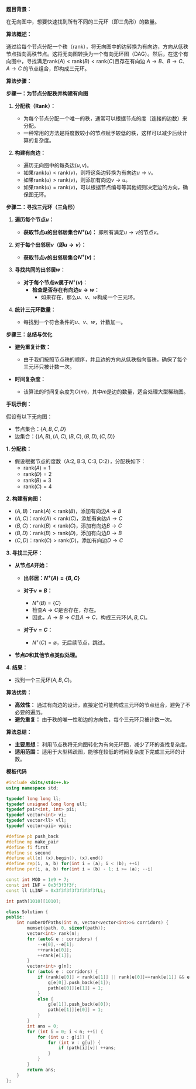 
**题目背景：**

在无向图中，想要快速找到所有不同的三元环（即三角形）的数量。

**算法概述：**

通过给每个节点分配一个秩（rank），将无向图中的边转换为有向边，方向从低秩节点指向高秩节点。这将无向图转换为一个有向无环图（DAG）。然后，在这个有向图中，寻找满足$\text{rank}(A) < \text{rank}(B) < \text{rank}(C)$且存在有向边 $A \rightarrow B$、$B \rightarrow C$、$A \rightarrow C$ 的节点组合，即构成三元环。

**算法步骤：**

**步骤一：为节点分配秩并构建有向图**

1. **分配秩（Rank）：**

   - 为每个节点分配一个唯一的秩，通常可以根据节点的度（连接的边数）来分配。
   - 一种常用的方法是将度数较小的节点赋予较低的秩，这样可以减少后续计算的复杂度。

2. **构建有向边：**

   - 遍历无向图中的每条边$(u, v)$。
   - 如果$\text{rank}(u) < \text{rank}(v)$，则将这条边转换为有向边$u \rightarrow v$。
   - 如果$\text{rank}(u) > \text{rank}(v)$，则添加有向边$v \rightarrow u$。
   - 如果$\text{rank}(u) = \text{rank}(v)$，可以根据节点编号等其他规则决定边的方向，确保图无环。

**步骤二：寻找三元环（三角形）**

1. **遍历每个节点$u$：**

   - **获取节点$u$的出邻居集合$N^+(u)$：** 即所有满足$u \rightarrow v$的节点$v$。
   
2. **对于每个出邻居$v$（即$u \rightarrow v$）：**

   - **获取节点$v$的出邻居集合$N^+(v)$：**
   
3. **寻找共同的出邻居$w$：**

   - **对于每个节点$w$属于$N^+(v)$：**
     - **检查是否存在有向边$u \rightarrow w$：**
       - 如果存在，那么$u$、$v$、$w$构成一个三元环。
       
4. **统计三元环数量：**

   - 每找到一个符合条件的$u$、$v$、$w$，计数加一。
   
**步骤三：总结与优化**

- **避免重复计数：**

  - 由于我们按照节点秩的顺序，并且边的方向从低秩指向高秩，确保了每个三元环只被计数一次。

- **时间复杂度：**

  - 该算法的时间复杂度为$O(m)$，其中$m$是边的数量，适合处理大型稀疏图。

**手玩示例：**

假设有以下无向图：

- 节点集合：$\{ A, B, C, D \}$
- 边集合：$\{ (A, B), (A, C), (B, C), (B, D), (C, D) \}$

**1. 分配秩：**

- 假设根据节点的度数（A:2, B:3, C:3, D:2），分配秩如下：
  - $\text{rank}(A) = 1$
  - $\text{rank}(D) = 2$
  - $\text{rank}(B) = 3$
  - $\text{rank}(C) = 4$

**2. 构建有向图：**

- $(A, B)$：$\text{rank}(A) < \text{rank}(B)$，添加有向边$A \rightarrow B$
- $(A, C)$：$\text{rank}(A) < \text{rank}(C)$，添加有向边$A \rightarrow C$
- $(B, C)$：$\text{rank}(B) < \text{rank}(C)$，添加有向边$B \rightarrow C$
- $(B, D)$：$\text{rank}(B) > \text{rank}(D)$，添加有向边$D \rightarrow B$
- $(C, D)$：$\text{rank}(C) > \text{rank}(D)$，添加有向边$D \rightarrow C$

**3. 寻找三元环：**

- **从节点$A$开始：**

  - **出邻居：$N^+(A) = \{ B, C \}$**
  
  - **对于$v = B$：**
    - $N^+(B) = \{ C \}$
    - 检查$A \rightarrow C$是否存在，存在。
    - 因此，$A \rightarrow B \rightarrow C$且$A \rightarrow C$，构成三元环$(A, B, C)$。
    
  - **对于$v = C$：**
    - $N^+(C) = \emptyset$，无后续节点，跳过。

- **节点$D$和其他节点类似处理。**

**4. 结果：**

- 找到一个三元环$(A, B, C)$。

**算法优势：**

- **高效性：** 通过有向边的设计，直接定位可能构成三元环的节点组合，避免了不必要的遍历。
- **避免重复：** 由于秩的唯一性和边的方向性，每个三元环只被计数一次。

**算法总结：**

- **主要思想：** 利用节点秩将无向图转化为有向无环图，减少了环的查找复杂度。
- **适用范围：** 适用于大型稀疏图，能够在较低的时间复杂度下完成三元环的计数。

**模板代码**

```cpp
#include <bits/stdc++.h>
using namespace std;

typedef long long ll;
typedef unsigned long long ull;
typedef pair<int, int> pii;
typedef vector<int> vi;
typedef vector<ll> vll;
typedef vector<pii> vpii;

#define pb push_back
#define mp make_pair
#define fi first
#define se second
#define all(x) (x).begin(), (x).end()
#define rep(i, a, b) for(int i = (a); i < (b); ++i)
#define per(i, a, b) for(int i = (b) - 1; i >= (a); --i)

const int MOD = 1e9 + 7;
const int INF = 0x3f3f3f3f;
const ll LLINF = 0x3f3f3f3f3f3f3f3fLL;

int path[1010][1010];

class Solution {
public:
    int numberOfPaths(int n, vector<vector<int>>& corridors) {
        memset(path, 0, sizeof(path));
        vector<int> rank(n);
        for (auto& e : corridors) {
            --e[0],--e[1];
            ++rank[e[0]];
            ++rank[e[1]];
        }
        vector<int> g[n];
        for (auto& e : corridors) {
            if (rank[e[0]] < rank[e[1]] || rank[e[0]]==rank[e[1]] && e[0] < e[1]) {
                g[e[0]].push_back(e[1]);
                path[e[0]][e[1]] = 1;
            }
            else { 
                g[e[1]].push_back(e[0]);
                path[e[1]][e[0]] = 1;
            }
        }
        int ans = 0;
        for (int i = 0; i < n; ++i) {
            for (int u : g[i]) {
                for (int v : g[u]) {
                    if (path[i][v]) ++ans;
                }
            }
        }
        return ans;
    }
};
```